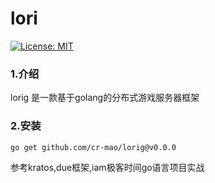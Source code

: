 # lori 

[![License: MIT](https://img.shields.io/badge/License-MIT-yellow.svg)](https://opensource.org/licenses/MIT)

### 1.介绍
lorig 是一款基于golang的分布式游戏服务器框架




### 2.安装
```shell
go get github.com/cr-mao/lorig@v0.0.0
```


参考kratos,due框架,iam极客时间go语言项目实战
